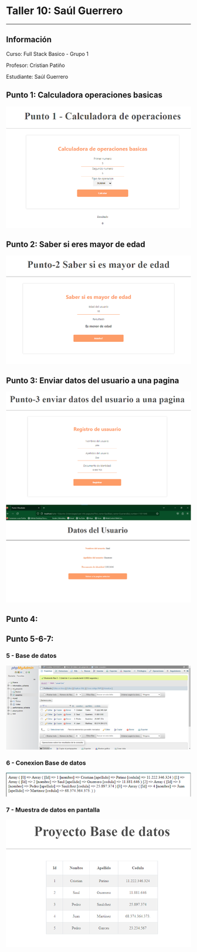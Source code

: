 <h1>Taller 10: Saúl Guerrero</h1>
<hr>

<h2>Información</h2>
<p>Curso: Full Stack Basico - Grupo 1</p>
<p>Profesor: Cristian Patiño</p>
<p>Estudiante: Saúl Guerrero</p>

<h2>Punto 1: Calculadora operaciones basicas</h2>
<img src="./public/images/punto-1.png" alt="Calculator">
<h2>Punto 2: Saber si eres mayor de edad</h2>
<img src="./public/images/punto-2.png" alt="Age">
<h2>Punto 3: Enviar datos del usuario a una pagina</h2>
<img src="./public/images/punto-3.png" alt="Age">
<img src="./public/images/punto-3-1.png" alt="Age">
<h2>Punto 4: </h2>
<h2>Punto 5-6-7: </h2>
<h3>5 - Base de datos </h3>
<img src="./public/images/mysql.png" alt="myqsl">
<h3>6 - Conexion Base de datos </h3>
<img src="./public/images/conexionBD.png" alt="connection">

<h3>7 - Muestra de datos en pantalla </h3>
<img src="./public/images/BD.png" alt="connection">
